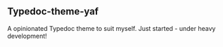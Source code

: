 ## Typedoc-theme-yaf

A opinionated Typedoc theme to suit myself.
Just started - under heavy development!

